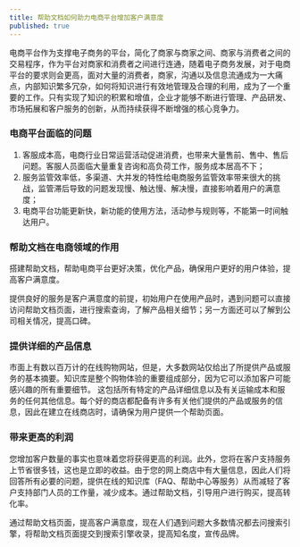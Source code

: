 ```yaml
---
title: 帮助文档如何助力电商平台增加客户满意度
published: true
---
```


电商平台作为支撑电子商务的平台，简化了商家与商家之间、商家与消费者之间的交易程序，作为平台对商家和消费者之间进行连通，随着电子商务发展，对于电商平台的要求则会更高，面对大量的消费者，商家，沟通以及信息流通成为一大痛点，内部知识繁多冗杂，如何将知识进行有效地管理及合理的利用，成为了一个重要的工作。只有实现了知识的积累和增值，企业才能够不断进行管理、产品研发、市场拓展和客户服务的创新，从而持续获得不断增强的核心竞争力。

### 电商平台面临的问题

1. 客服成本高，电商行业日常运营活动促进消费，也带来大量售前、售中、售后问题。客服人员面临大量重复咨询和高负荷工作，服务成本居高不下；
2. 服务监管效率低，多渠道、大并发的特性给电商服务监管效率带来很大的挑战，监管滞后导致的问题发现慢、触达慢、解决慢，直接影响着用户的满意度；
3. 电商平台功能更新快，新功能的使用方法，活动参与规则等，不能第一时间触达用户。

### 帮助文档在电商领域的作用

搭建帮助文档，帮助电商平台更好决策，优化产品，确保用户更好的用户体验，提高客户满意度。

提供良好的服务是客户满意度的前提，初始用户在使用产品时，遇到问题可以直接访问帮助文档页面，进行搜索查询，了解产品相关细节；另一方面还可以了解到公司相关情况，提高口碑。

### 提供详细的产品信息

市面上有数以百万计的在线购物网站，但是，大多数网站仅给出了所提供产品或服务的基本摘要。知识库是整个购物体验的重要组成部分，因为它可以添加客户可能感兴趣的所有重要细节。 这包括所有特定的产品详细信息以及有关运输成本和服务的任何其他信息。每个好的商店都配备有许多有关他们提供的产品或服务的信息，因此在建立在线商店时，请确保为用户提供一个帮助页面。

### 带来更高的利润

您增加客户数量的事实也意味着您将获得更高的利润。此外，您将在客户支持服务上节省很多钱，这也是立即的收益。由于您的网上商店中有大量信息，因此人们将回答所有必要的问题，提供在线的知识库（FAQ、帮助中心等服务）从而减轻了客户支持部门人员的工作量，减少成本。通过帮助文档，引导用户进行购买，提高转化率。

通过帮助文档页面，提高客户满意度，现在人们遇到问题大多数情况都去问搜索引擎，将帮助文档页面提交到搜索引擎收录，提高知名度，宣传品牌。


